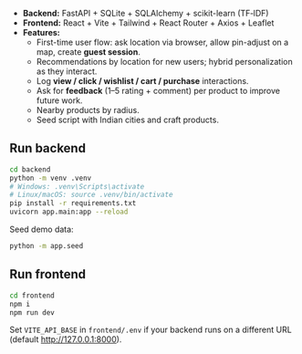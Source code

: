 

- **Backend:** FastAPI + SQLite + SQLAlchemy + scikit-learn (TF‑IDF)
- **Frontend:** React + Vite + Tailwind + React Router + Axios + Leaflet
- **Features:**
  - First-time user flow: ask location via browser, allow pin-adjust on a map, create **guest session**.
  - Recommendations by location for new users; hybrid personalization as they interact.
  - Log **view / click / wishlist / cart / purchase** interactions.
  - Ask for **feedback** (1–5 rating + comment) per product to improve future work.
  - Nearby products by radius.
  - Seed script with Indian cities and craft products.

## Run backend
```bash
cd backend
python -m venv .venv
# Windows: .venv\Scripts\activate
# Linux/macOS: source .venv/bin/activate
pip install -r requirements.txt
uvicorn app.main:app --reload
```

Seed demo data:
```bash
python -m app.seed
```

## Run frontend
```bash
cd frontend
npm i
npm run dev
```
Set `VITE_API_BASE` in `frontend/.env` if your backend runs on a different URL (default http://127.0.0.1:8000).
